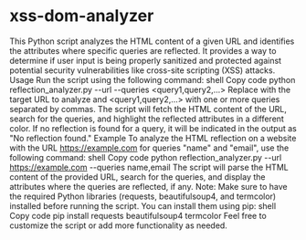 # xss-dom-analyzer
 This Python script analyzes the HTML content of a given URL and identifies the attributes where specific queries are reflected. It provides a way to determine if user input is being properly sanitized and protected against potential security vulnerabilities like cross-site scripting (XSS) attacks.  Usage Run the script using the following command:  shell Copy code python reflection_analyzer.py --url <url> --queries <query1,query2,...> Replace <url> with the target URL to analyze and <query1,query2,...> with one or more queries separated by commas. The script will fetch the HTML content of the URL, search for the queries, and highlight the reflected attributes in a different color.  If no reflection is found for a query, it will be indicated in the output as "No reflection found."  Example To analyze the HTML reflection on a website with the URL https://example.com for queries "name" and "email", use the following command:  shell Copy code python reflection_analyzer.py --url https://example.com --queries name,email The script will parse the HTML content of the provided URL, search for the queries, and display the attributes where the queries are reflected, if any.  Note: Make sure to have the required Python libraries (requests, beautifulsoup4, and termcolor) installed before running the script. You can install them using pip:  shell Copy code pip install requests beautifulsoup4 termcolor Feel free to customize the script or add more functionality as needed.
